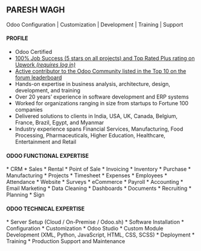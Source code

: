 ## PARESH WAGH
Odoo Configuration | Customization | Development | Training | Support


#### PROFILE
* Odoo Certified
* [100% Job Success (5 stars on all projects) and Top Rated Plus rating on Upwork _(requires log in)_](https://www.upwork.com/freelancers/~012317d22ee7e46a87)
* [Active contributor to the Odoo Community listed in the Top 10 on the forum leaderboard](https://www.odoo.com/profile/users)
* Hands-on expertise in business analysis, architecture, design, development, and training
* Over 20 years’ experience in software development and ERP systems
* Worked for organizations ranging in size from startups to Fortune 100 companies
* Delivered solutions to clients in India, USA, UK, Canada, Belgium, France, Brazil, Egypt, and Myanmar
* Industry experience spans Financial Services, Manufacturing, Food Processing, Pharmaceuticals, Higher Education, Healthcare, Entertainment and Retail


#### ODOO FUNCTIONAL EXPERTISE
  \* CRM * Sales * Rental * Point of Sale 
  \* Invoicing * Inventory * Purchase
  \* Manufacturing * Projects * Timesheet 
  \* Expenses * Employees * Attendance
  \* Website * Surveys * eCommerce 
  \* Payroll * Accounting * Email Marketing
  \* Data Cleaning * Dashboards * Documents
  \* Recruiting * Planning * Sign


#### ODOO TECHNICAL EXPERTISE
  \* Server Setup (Cloud / On-Premise / Odoo.sh) * Software Installation
  \* Configuration * Customization * Odoo Studio
  \* Custom Module Development (XML, Python, JavaScript, HTML, CSS, SCSS)
  \* Deployment * Training * Production Support and Maintenance
